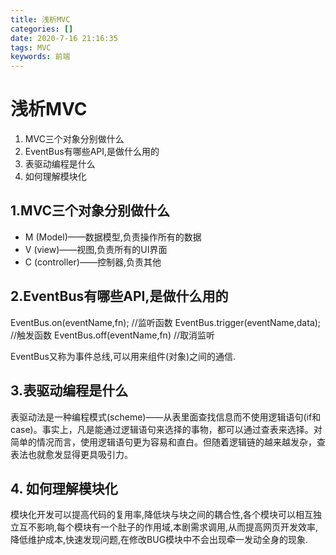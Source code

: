 ```yaml
---
title: 浅析MVC
categories: []
date: 2020-7-16 21:16:35
tags: MVC
keywords: 前端 
---
```



# 浅析MVC
1. MVC三个对象分别做什么
2. EventBus有哪些API,是做什么用的
3. 表驱动编程是什么
4. 如何理解模块化

## 1.MVC三个对象分别做什么
- M (Model)——数据模型,负责操作所有的数据
- V (view)——视图,负责所有的UI界面
- C (controller)——控制器,负责其他

## 2.EventBus有哪些API,是做什么用的
EventBus.on(eventName,fn); //监听函数
EventBus.trigger(eventName,data); //触发函数
EventBus.off(eventName,fn) //取消监听

EventBus又称为事件总线,可以用来组件(对象)之间的通信.


## 3.表驱动编程是什么
表驱动法是一种编程模式(scheme)——从表里面查找信息而不使用逻辑语句(if和case)。事实上，凡是能通过逻辑语句来选择的事物，都可以通过查表来选择。对简单的情况而言，使用逻辑语句更为容易和直白。但随着逻辑链的越来越发杂，查表法也就愈发显得更具吸引力。
## 4. 如何理解模块化
模块化开发可以提高代码的复用率,降低块与块之间的耦合性,各个模块可以相互独立互不影响,每个模块有一个肚子的作用域,本剧需求调用,从而提高网页开发效率,降低维护成本,快速发现问题,在修改BUG模块中不会出现牵一发动全身的现象.


